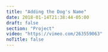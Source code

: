 ```yaml
---
title: "Adding the Dog's Name"
date: 2018-01-14T21:38:44-05:00
draft: false
section: "Project"
video: "https://vimeo.com/263559063"
noTitle: false
---
```


